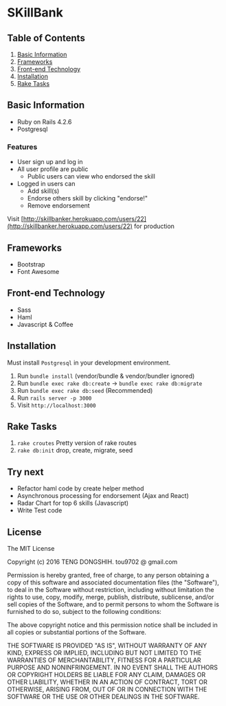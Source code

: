 # SKillBank

## Table of Contents

1. [Basic Information](#basic-information)
1. [Frameworks](#Frameworks)
1. [Front-end Technology](#front-end-technology)
1. [Installation](#installation)
1. [Rake Tasks](#rake-tasks)

## Basic Information

- Ruby on Rails 4.2.6
- Postgresql

### Features

- User sign up and log in
- All user profile are public
  - Public users can view who endorsed the skill
- Logged in users can
  - Add skill(s)
  - Endorse others skill by clicking "endorse!"
  - Remove endorsement

Visit [http://skillbanker.herokuapp.com/users/22](http://skillbanker.herokuapp.com/users/22) for production

## Frameworks

- Bootstrap
- Font Awesome

## Front-end Technology

- Sass
- Haml
- Javascript & Coffee

## Installation

Must install `Postgresql` in your development environment.

1. Run `bundle install` (vendor/bundle & vendor/bundler ignored)
1. Run `bundle exec rake db:create` -> `bundle exec rake db:migrate`
1. Run `bundle exec rake db:seed` (Recommended)
1. Run `rails server -p 3000`
1. Visit `http://localhost:3000`

## Rake Tasks

1. `rake croutes` Pretty version of rake routes
1. `rake db:init` drop, create, migrate, seed

## Try next

- Refactor haml code by create helper method
- Asynchronous processing for endorsement (Ajax and React)
- Radar Chart for top 6 skills (Javascript)
- Write Test code


## License
The MIT License

Copyright (c) 2016 TENG DONGSHIH. tou9702 @ gmail.com

Permission is hereby granted, free of charge, to any person obtaining a copy
of this software and associated documentation files (the "Software"), to deal
in the Software without restriction, including without limitation the rights
to use, copy, modify, merge, publish, distribute, sublicense, and/or sell
copies of the Software, and to permit persons to whom the Software is
furnished to do so, subject to the following conditions:

The above copyright notice and this permission notice shall be included in
all copies or substantial portions of the Software.

THE SOFTWARE IS PROVIDED "AS IS", WITHOUT WARRANTY OF ANY KIND, EXPRESS OR
IMPLIED, INCLUDING BUT NOT LIMITED TO THE WARRANTIES OF MERCHANTABILITY,
FITNESS FOR A PARTICULAR PURPOSE AND NONINFRINGEMENT. IN NO EVENT SHALL THE
AUTHORS OR COPYRIGHT HOLDERS BE LIABLE FOR ANY CLAIM, DAMAGES OR OTHER
LIABILITY, WHETHER IN AN ACTION OF CONTRACT, TORT OR OTHERWISE, ARISING FROM,
OUT OF OR IN CONNECTION WITH THE SOFTWARE OR THE USE OR OTHER DEALINGS IN
THE SOFTWARE.
